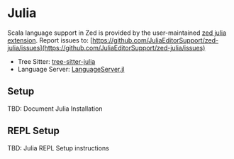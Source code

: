 # Julia

Scala language support in Zed is provided by the user-maintained [zed julia extension](https://github.com/JuliaEditorSupport/zed-julia).
Report issues to: [https://github.com/JuliaEditorSupport/zed-julia/issues](https://github.com/JuliaEditorSupport/zed-julia/issues)

- Tree Sitter: [tree-sitter-julia](https://github.com/tree-sitter/tree-sitter-julia)
- Language Server: [LanguageServer.jl](https://github.com/julia-vscode/LanguageServer.jl)

## Setup

TBD: Document Julia Installation

## REPL Setup

TBD: Julia REPL Setup instructions

